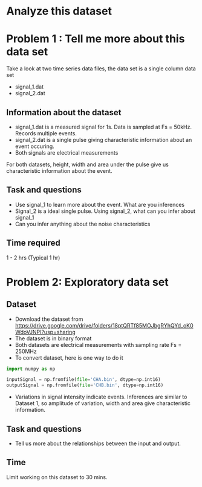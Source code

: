 # Analyze this dataset

# Problem 1 : Tell me more about this data set
Take a look at two time series data files, the data set is a single column data set 
* signal_1.dat
* signal_2.dat

## Information about the dataset
* signal_1.dat is a measured signal for 1s. Data is sampled at Fs = 50kHz. Records multiple events. 
* signal_2.dat is a single pulse giving characteristic information about an event occuring. 
* Both signals are electrical measurements

For both datasets, height, width and area under the pulse give us characteristic information about the event. 

## Task and questions
* Use signal_1 to learn more about the event. What are you inferences
* Signal_2 is a ideal single pulse. Using signal_2, what can you infer about signal_1
* Can you infer anything about the noise characteristics

## Time required
1 - 2 hrs (Typical 1 hr)

# Problem 2: Exploratory data set

## Dataset
* Download the dataset from https://drive.google.com/drive/folders/18ptQRTf85MOJbgRYhQYd_oK0WdoVJNPI?usp=sharing
* The dataset is in binary format
* Both datasets are electrical measurements with sampling rate Fs = 250MHz
* To convert dataset, here is one way to do it
```python
import numpy as np

inputSignal = np.fromfile(file='CHA.bin', dtype=np.int16)
outputSignal = np.fromfile(file='CHB.bin', dtype=np.int16)
```
* Variations in signal intensity indicate events. Inferences are similar to Dataset 1, so amplitude of variation, width and area give characteristic information.

## Task and questions
* Tell us more about the relationships between the input and output. 

## Time
Limit working on this dataset to 30 mins. 



